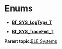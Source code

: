 # Enums

-   **[BT\_SYS\_LogType\_T](GUID-59048023-5FBD-4CC7-831E-5E36B5378A28.md)**  

-   **[BT\_SYS\_TraceFmt\_T](GUID-93DA0333-5DE5-4536-AC30-2855D6DCD68C.md)**  


**Parent topic:**[BLE Systems](GUID-2DF77F12-C1F8-4BBB-9D41-726783A6981E.md)

